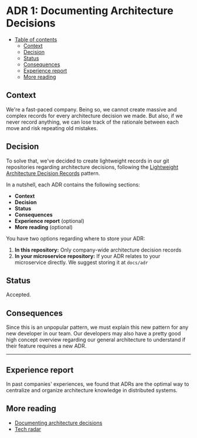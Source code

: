 # ADR 1: Documenting Architecture Decisions

* [Table of contents](#)
  * [Context](#context)
  * [Decision](#decision)
  * [Status](#status)
  * [Consequences](#consequences)
  * [Experience report](#experience-report)
  * [More reading](#more-reading)

## Context

We're a fast-paced company. Being so, we cannot create massive and complex records for every architecture decision we made. But also, if we never record anything, we can lose track of the rationale between each move and risk repeating old mistakes.

## Decision

To solve that, we've decided to create lightweight records in our git repositories regarding architecture decisions, following the [Lightweight Architecture Decision Records](https://www.thoughtworks.com/radar/techniques/lightweight-architecture-decision-records) pattern.

In a nutshell, each ADR contains the following sections:
* **Context**
* **Decision**
* **Status**
* **Consequences**
* **Experience report** (optional)
* **More reading** (optional)

You have two options regarding where to store your ADR:
1. **In this repository:** Only company-wide architecture decision records
2. **In your microservice repository:** If your ADR relates to your microservice directly. We suggest storing it at `docs/adr`

## Status

Accepted.

## Consequences

Since this is an unpopular pattern, we must explain this new pattern for any new developer in our team. Our developers may also have a pretty good high concept overview regarding our general architecture to understand if their feature requires a new ADR.

---

## Experience report

In past companies' experiences, we found that ADRs are the optimal way to centralize and organize architecture knowledge in distributed systems.

## More reading

* [Documenting architecture decisions](https://cognitect.com/blog/2011/11/15/documenting-architecture-decisions)
* [Tech radar](https://www.thoughtworks.com/radar/techniques/lightweight-architecture-decision-records)
